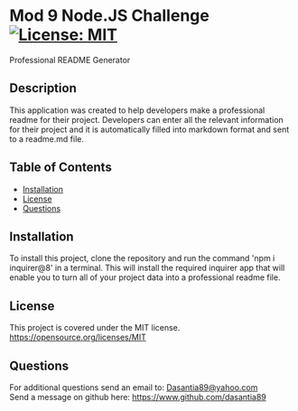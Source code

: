 # Mod 9 Node.JS Challenge   [![License: MIT](https://img.shields.io/badge/License-MIT-yellow.svg)](https://opensource.org/licenses/MIT)
Professional README Generator
## Description
 This application  was created to help developers make a professional readme for their project. Developers can enter all the relevant information  for their project and it is automatically filled into markdown format and sent to a readme.md file.

  ## Table of Contents<br>
  - [Installation](#installation)
- [License](#license)
- [Questions](#questions)
## Installation
To install this project, clone the repository and run the command 'npm i inquirer@8' in a terminal. This will install the required inquirer app that will enable you to turn all of your project data into a professional readme file.
## License 
This project is covered under the MIT license.   https://opensource.org/licenses/MIT

  ## Questions
  
  For additional questions send an email to: Dasantia89@yahoo.com <br>
  Send a message on github here: https://www.github.com/dasantia89
    
